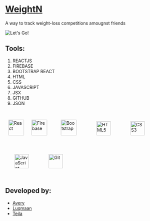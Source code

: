 # [WeightN](https://weightn.herokuapp.com/home)

A way to track weight-loss competitions amougnst friends

![Let's Go!](https://media.giphy.com/media/NTT2rKQyHy6uO3baUI/giphy.gif)

## Tools:

1. REACTJS
1. FIREBASE
1. BOOTSTRAP REACT
1. HTML
1. CSS
1. JAVASCRIPT
1. JSX
1. GITHUB
1. JSON

<div align="left"> 
  <img style="margin: 10px" src="https://profilinator.rishav.dev/skills-assets/react-original-wordmark.svg" alt="React" height="50" />
  <img style="margin: 10px" src="https://profilinator.rishav.dev/skills-assets/firebase.png" alt="Firebase" height="50" />
  <img style="margin: 30px" src="https://profilinator.rishav.dev/skills-assets/bootstrap-plain.svg" alt="Bootstrap" height="50" />
  <img style="margin: 30px" src="https://profilinator.rishav.dev/skills-assets/html5-original-wordmark.svg" alt="HTML5" height="45" />
  <img style="margin: 30px" src="https://profilinator.rishav.dev/skills-assets/css3-original-wordmark.svg" alt="CSS3" height="45" />
  <img style="margin: 30px" src="https://profilinator.rishav.dev/skills-assets/javascript-original.svg" alt="JavaScript" height="45" />
  <img style="margin: 30px" src="https://profilinator.rishav.dev/skills-assets/git-scm-icon.svg" alt="Git" height="45" />

</div>

## Developed by:

- [Avery](https://github.com/A-D-H-3)
- [Luqmaan](https://www.linkedin.com/in/luqmaan-bradford-0b4525137)
- [Teila](https://www.linkedin.com/in/Teila-Garraway/)
